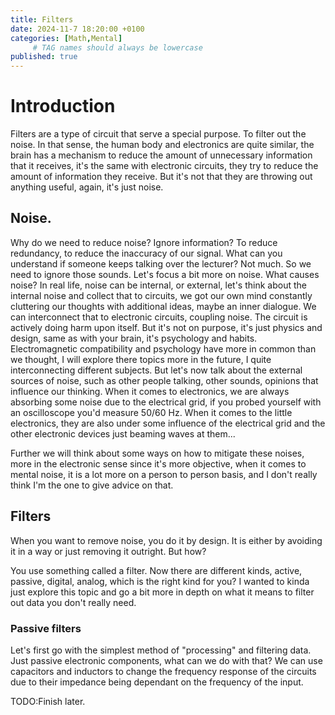 ```yaml
---
title: Filters
date: 2024-11-7 18:20:00 +0100
categories: [Math,Mental]
     # TAG names should always be lowercase
published: true
---
```


# Introduction

Filters are a type of circuit that serve a special purpose. To filter out the noise. In that sense, the human body and electronics are quite similar, the brain has a mechanism to reduce the amount of unnecessary information that it receives, it's the same with electronic circuits, they try to reduce the amount of information they receive. But it's not that they are throwing out anything useful, again, it's just noise.

##  Noise.

Why do we need to reduce noise? Ignore information? To reduce redundancy, to reduce the inaccuracy of our signal. What can you understand if someone keeps talking over the lecturer? Not much. So we need to ignore those sounds. Let's focus a bit more on noise. What causes noise? In real life, noise can be internal, or external, let's think about the internal noise and collect that to circuits, we got our own mind constantly cluttering our thoughts with additional ideas, maybe an inner dialogue. We can interconnect that to electronic circuits, coupling noise. The circuit is actively doing harm upon itself. But it's not on purpose, it's just physics and design, same as with your brain, it's psychology and habits. Electromagnetic compatibility and psychology have more in common than we thought, I will explore there topics more in the future, I quite interconnecting different subjects. But let's now talk about the external sources of noise, such as other people talking, other sounds, opinions that influence our thinking. When it comes to electronics, we are always absorbing some noise due to the electrical grid, if you probed yourself with an oscilloscope you'd measure 50/60 Hz. When it comes to the little electronics, they are also under some influence of the electrical grid and the other electronic devices just beaming waves at them...


Further we will think about some ways on how to mitigate these noises, more in the electronic sense since it's more objective, when it comes to mental noise, it is a lot more on a person to person basis, and I don't really think I'm the one to give advice on that.

## Filters

When you want to remove noise, you do it by design. It is either by avoiding it in a way or just removing it outright. But how? 

You use something called a filter. Now there are different kinds, active, passive, digital, analog, which is the right kind for you? I wanted to kinda just explore this topic and go a bit more in depth on what it means to filter out data you don't really need. 

### Passive filters

Let's first go with the simplest method of "processing" and filtering data. Just passive electronic components, what can we do with that? We can use capacitors
and inductors to change the frequency response of the circuits due to their impedance being dependant on the frequency of the input.

TODO:Finish later.







